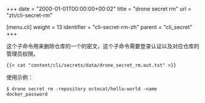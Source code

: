 +++
date = "2000-01-01T00:00:00+00:02"
title = "drone secret rm"
url = "zh/cli-secret-rm"

[menu.cli]
  weight = 13
  identifier = "cli-secret-rm-zh"
  parent = "cli_secret"
+++

<!--This subcommand deletes a named repository secret. Please note this command requires administrative privilege to the repository.-->

这个子命令用来删除仓库的一个的密文，这个子命令需要登录认证以及对应仓库的管理员权限。

```text
{{< cat "content/cli/secrets/data/drone_secret_rm.out.txt" >}}
```

使用示例：


```text
$ drone secret rm -repository octocat/hello-world -name docker_password
```
